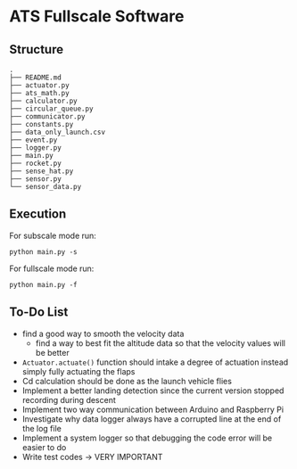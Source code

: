 # ATS Fullscale Software

## Structure
```
.
├── README.md
├── actuator.py 
├── ats_math.py
├── calculator.py
├── circular_queue.py
├── communicator.py
├── constants.py
├── data_only_launch.csv
├── event.py
├── logger.py
├── main.py
├── rocket.py
├── sense_hat.py
├── sensor.py
└── sensor_data.py
```

## Execution
For subscale mode run:
```
python main.py -s
```
For fullscale mode run:
```
python main.py -f
```

## To-Do List
+ find a good way to smooth the velocity data
    - find a way to best fit the altitude data so that the velocity values will be better
+ `Actuator.actuate()` function should intake a degree of actuation instead simply fully actuating the flaps
+ Cd calculation should be done as the launch vehicle flies
+ Implement a better landing detection since the current version stopped recording during descent
+ Implement two way communication between Arduino and Raspberry Pi
+ Investigate why data logger always have a corrupted line at the end of the log file
+ Implement a system logger so that debugging the code error will be easier to do 
+ Write test codes -> VERY IMPORTANT
